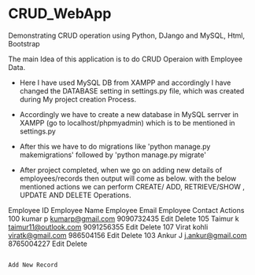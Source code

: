 # CRUD_WebApp
Demonstrating CRUD operation using Python, DJango and MySQL, Html, Bootstrap

The main Idea of this application is to do CRUD Operaion with Employee Data.

- Here I have used MySQL DB from XAMPP and accordingly I have changed the DATABASE setting in settings.py file,
  which was created during My project creation Process.
  
- Accordingly we have to create a new database in MySQL serrver in XAMPP (go to localhost/phpmyadmin) 
  which is to be mentioned in settings.py
- After this we have to do migrations like 'python manage.py makemigrations' followed by 'python manage.py migrate'

- After project completed, when we go on adding new details of employees/records then output will come as below.
  with the below mentioned actions we can perform CREATE/ ADD, RETRIEVE/SHOW , UPDATE AND DELETE Operations.

Employee ID	  Employee Name	  Employee Email	  Employee Contact	  Actions
100	          kumar p	      kumarp@gmail.com	    9090732435	      Edit Delete
105	          Taimur k	    taimur11@outlook.com	9091256355	      Edit Delete
107	          Virat kohli	  viratk@gmail.com	    986504156	        Edit Delete
103	          Ankur J	      j.ankur@gmail.com	    8765004227	      Edit Delete

                                                                                Add New Record

